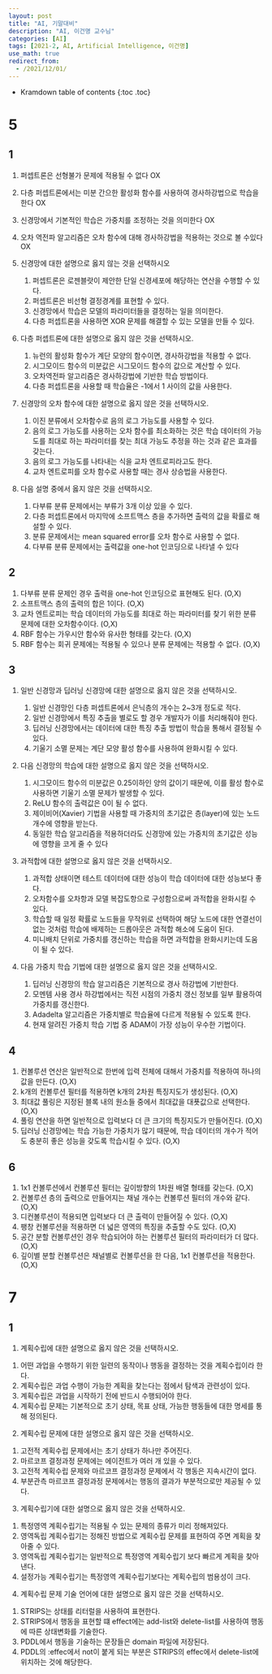 ```yaml
---
layout: post
title: "AI, 기말대비"
description: "AI, 이건명 교수님"
categories: [AI]
tags: [2021-2, AI, Artificial Intelligence, 이건명]
use_math: true
redirect_from:
  - /2021/12/01/
---
```


* Kramdown table of contents
{:toc .toc}  


# 5

## 1

1. 퍼셉트론은 선형불가 문제에 적용될 수 없다 OX

2. 다층 퍼셉트론에서는 미분 간으한 활성화 함수를 사용하여 경사하강법으로 학습을 한다 OX

3. 신경망에서 기본적인 학습은 가중치를 조정하는 것을 의미한다 OX

4. 오차 역전파 알고리즘은 오차 함수에 대해 경사하강법을 적용하는 것으로 볼 수있다 OX

5. 신경망에 대한 설명으로 옳지 않는 것을 선택하시오
    1) 퍼셉트론은 로젠블랏이 제안한 단일 신경세포에 해당하는 연산을 수행할 수 있다.     
    2) 퍼셉트론은 비선형 결정경계를 표현할 수 있다.    
    3) 신경망에서 학습은 모델의 파라미터들을 결정하는 일을 의미한다.    
    4) 다층 퍼셉트론을 사용하면 XOR 문제를 해결할 수 있는 모델을 만들 수 있다.     

6. 다층 퍼셉트론에 대한 설명으로 옳지 않은 것을 선택하시오.    
    1) 뉴런의 활성화 함수가 계단 모양의 함수이면, 경사하강법을 적용할 수 없다.     
    2) 시그모이드 함수의 미분값은 시그모이드 함수의 값으로 계산할 수 있다.    
    3) 오차역전파 알고리즘은 경사하강법에 기반한 학습 방법이다.     
    4) 다층 퍼셉트론을 사용할 때 학습율은 -1에서 1 사이의 값을 사용한다.    

7. 신경망의 오차 함수에 대한 설명으로 옳지 않은 것을 선택하시오.        
    1) 이진 분류에서 오차함수로 음의 로그 가능도를 사용할 수 있다.    
    2) 음의 로그 가능도를 사용하는 오차 함수를 최소화하는 것은 학습 데이터의 가능도를 최대로 하는 파라미터를 찾는 최대 가능도 추정을 하는 것과 같은 효과를 갖는다.     
    3) 음의 로그 가능도를 나타내는 식을 교차 엔트로피라고도 한다.     
    4) 교차 엔트로피를 오차 함수로 사용할 때는 경사 상승법을 사용한다.     
    
8. 다음 설명 중에서 옳지 않은 것을 선택하시오.    
    1) 다부류 분류 문제에서는 부류가 3개 이상 있을 수 있다.    
    2) 다층 퍼셉트론에서 마지막에 소프트맥스 층을 추가하면 출력의 값을 확률로 해설할 수 있다.
    3) 분류 문제에서는 mean squared error를 오차 함수로 사용할 수 없다.     
    4) 다부류 분류 문제에서는 출력값을 one-hot 인코딩으로 나타낼 수 있다    

## 2

1. 다부류 분류 문제인 경우 출력을 one-hot 인코딩으로 표현해도 된다. (O,X)    
2. 소프트맥스 층의 출력의 합은 1이다. (O,X)    
3. 교차 엔트로피는 학습 데이터의 가능도를 최대로 하는 파라미터를 찾기 위한 분류 문제에 대한 오차함수이다. (O,X)     
4. RBF 함수는 가우시안 함수와 유사한 형태를 갖는다. (O,X)    
5. RBF 함수는 회귀 문제에는 적용될 수 있으나 분류 문제에는 적용할 수 없다. (O,X)    


## 3

1. 일반 신경망과 딥러닝 신경망에 대한 설명으로 옳지 않은 것을 선택하시오.    
    1) 일반 신경망인 다층 퍼셉트론에서 은닉층의 개수는 2~3개 정도로 적다.     
    2) 일반 신경망에서 특징 추출을 별로도 할 경우 개발자가 이를 처리해줘야 한다.    
    3) 딥러닝 신경망에서는 데이터에 대한 특징 추출 방법이 학습을 통해서 결정될 수 있다.     
    4) 기울기 소멸 문제는 계단 모양 활성 함수를 사용하여 완화시킬 수 있다.    

2. 다음 신경망의 학습에 대한 설명으로 옳지 않은 것을 선택하시오.    
    1) 시그모이드 함수의 미분값은 0.25이하인 양의 값이기 때문에, 이를 활성 함수로 사용하면 기울기 소멸 문제가 발생할 수 있다.    
    2) ReLU 함수의 출력값은 0이 될 수 없다.    
    3) 제이비어(Xavier) 기법을 사용할 때 가중치의 초기값은 층(layer)에 있는 노드 개수에 영향을 받는다.    
    4) 동일한 학습 알고리즘을 적용하더라도 신경망에 있는 가중치의 초기값은 성능에 영향을 코게 줄 수 있다    

3. 과적합에 대한 설명으로 옳지 않은 것을 선택하시오.     
    1) 과적합 상태이면 테스트 데이터에 대한 성능이 학습 데이터에 대한 성능보다 좋다.    
    2) 오차함수를 오차항과 모델 복잡도항으로 구성함으로써 과적합을 완화시킬 수 있다.    
    3) 학습할 때 일정 확률로 노드들을 무작위로 선택하여 해당 노드에 대한 연결선이 없는 것처럼 학습에 배제하는 드롭아웃은 과적합 해소에 도움이 된다.    
    4) 미니배치 단위로 가중치를 갱신하는 학습을 하면 과적합을 완화시키는데 도움이 될 수 있다.    
4. 다음 가중치 학습 기법에 대한 설명으로 옳지 않은 것을 선택하시오.    
    1) 딥러닝 신경망의 학습 알고리즘은 기본적으로 경사 하강법에 기반한다.     
    2) 모멘템 사용 경사 하강법에서는 직전 시점의 가중치 갱신 정보를 일부 활용하여 가중치를 갱신한다.    
    3) Adadelta 알고리즘은 가중치별로 학습율에 다르게 적용될 수 있도록 한다.    
    4) 현재 알려진 가중치 학습 기법 중 ADAM이 가장 성능이 우수한 기법이다.    

## 4

1. 컨볼루션 연산은 일반적으로 한번에 입력 전체에 대해서 가중치를 적용하여 하나의 값을 만든다. (O,X)
2. k개의 컨볼루션 필터를 적용하면 k개의 2차원 특징지도가 생성된다. (O,X)
3. 최대값 풀링은 지정된 블록 내의 원소들 중에서 최대값을 대푯값으로 선택한다. (O,X)
4. 풀링 연산을 하면 일반적으로 입력보다 더 큰 크기의 특징지도가 만들어진다. (O,X)
5. 딥러닝 신경망에는 학습 가능한 가중치가 많기 때문에, 학습 데이터의 개수가 적어도 충분히 좋은 성능을 갖도록 학습시킬 수 있다. (O,X)

## 6

1. 1x1 컨볼루션에서 컨볼루션 필터는 깊이방향의 1차원 배열 형태를 갖는다. (O,X)
2. 컨볼루션 층의 출력으로 만들어지는 채널 개수는 컨볼루션 필터의 개수와 같다. (O,X)
3. 디컨볼루션이 적용되면 입력보다 더 큰 출력이 만들어질 수 있다. (O,X)
4. 팽창 컨볼루션을 적용하면 더 넓은 영역의 특징을 추출할 수도 있다. (O,X)
5. 공간 분할 컨볼루션인 경우 학습되어야 하는 컨볼루션 필터의 파라미터가 더 많다. (O,X)
6. 깊이별 분할 컨볼루션은 채널별로 컨볼루션을 한 다음, 1x1 컨볼루션을 적용한다. (O,X)


# 7

## 1
1. 계획수립에 대한 설명으로 옳지 않은 것을 선택하시오.
  1) 어떤 과업을 수행하기 위한 일련의 동작이나 행동을 결정하는 것을 계획수립이라 한다.
  2) 계획수립은 과업 수행이 가능한 계획을 찾는다는 점에서 탐색과 관련성이 있다.
  3) 계획수립은 과업을 시작하기 전에 반드시 수행되어야 한다. 
  4) 계획수립 문제는 기본적으로 초기 상태, 목표 상태, 가능한 행동들에 대한 명세를 통해 정의된다.

2. 계획수립 문제에 대한 설명으로 옳지 않은 것을 선택하시오.
  1) 고전적 계획수립 문제에서는 초기 상태가 하나만 주어진다.
  2) 마르코프 결정과정 문제에는 에이전트가 여러 개 있을 수 있다.
  3) 고전적 계획수립 문제와 마르코프 결정과정 문제에서 각 행동은 지속시간이 없다.
  4) 부분관측 마르코프 결정과정 문제에서는 행동의 결과가 부분적으로만 제공될 수 있다. 

3. 계획수립기에 대한 설명으로 옳지 않은 것을 선택하시오.
  1) 특정영역 계획수립기는 적용될 수 있는 문제의 종류가 미리 정해져있다.
  2) 영역독립 계획수립기는 정해진 방법으로 계획수립 문제를 표현하여 주면 계획을 찾아줄 수 있다.
  3) 영역독립 계획수립기는 일반적으로 특정영역 계획수립기 보다 빠르게 계획을 찾아낸다.
  4) 설정가능 계획수립기는 특정영역 계획수립기보다는 계획수립의 범용성이 크다.

4. 계획수립 문제 기술 언어에 대한 설명으로 옳지 않은 것을 선택하시오.
  1) STRIPS는 상태를 리터럴을 사용하여 표현한다.
  2) STRIPS에서 행동을 표현할 떄 effect에는 add-list와 delete-list를 사용하여 행동에 따른 상태변화를 기술한다.
  3) PDDL에서 행동을 기술하는 문장들은 domain 파일에 저장된다.
  4) PDDL의 :effec에서 not이 붙게 되는 부분은 STRIPS의 effec에서 delete-list에 위치하는 것에 해당한다.
